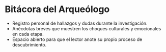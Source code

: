 # Bitácora del Arqueólogo

- Registro personal de hallazgos y dudas durante la investigación.
- Anécdotas breves que muestren los choques culturales y emocionales en cada etapa.
- Espacio abierto para que el lector anote su propio proceso de descubrimiento.
